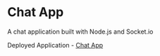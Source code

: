# Chat App
A chat application built with Node.js and Socket.io

Deployed Application - [Chat App](https://wolemercy-chat-app.herokuapp.com/)
